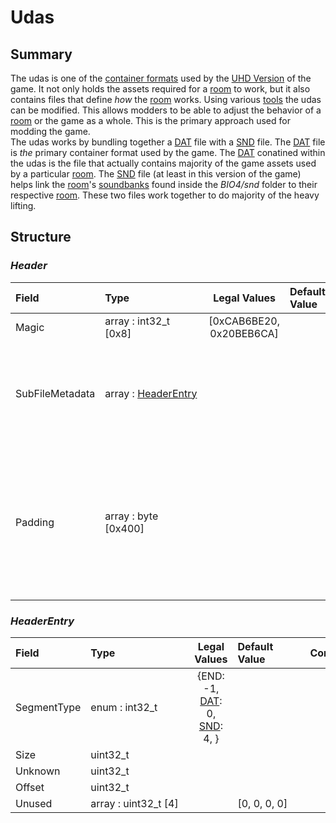 # Udas

## Summary
The udas is one of the [container formats](https://en.wikipedia.org/wiki/Container_format_(computing)) used by the [UHD Version](../Versions.md#Ultimate-HD(UHD)) of the game. It not only holds the assets required for a [room](../Room.md) to work, but it also contains files that define *how* the [room](../Room.md) works.  Using various [tools](../Tools.md) the udas can be modified. This allows modders to be able to adjust the behavior of a [room](../Room.md) or the game as a whole. This is the primary approach used for modding the game.<br> The udas works by bundling together a [DAT](dat.md) file with a [SND](snd.md) file. The [DAT](dat.md) file is *the* primary container format used by the game. The [DAT](dat.md) conatined within the udas is the file that actually contains majority of the game assets used by a particular [room](../Room.md). The [SND](snd.md) file (at least in this version of the game) helps link the [room](../Room.md)'s [soundbanks](snd.md#Pc-Soundbanks) found inside the *BIO4/snd* folder to their respective [room](../Room.md). These two files work together to do majority of the heavy lifting.

## Structure
### *Header*


| Field | <span style="display: inline-block; width:150px">Type</span> | Legal Values | <span style="display: inline-block; width:100px">Default Value</span> | Comment |
| :- | :- | :-: | :- | :- |
| Magic | array : int32_t [0x8] | [0xCAB6BE20, 0x20BEB6CA] |  |  |
| SubFileMetadata | array : [HeaderEntry](#HeaderEntry)  |  |  | Dynamically sized array. Read until an entry with Segment Type -1 is reached. |
| Padding | array : byte [0x400] |  |  | Header typically has anywhere from 0x3B0-0x400 bytes of padding after the last segment. |
### *HeaderEntry*


| Field | <span style="display: inline-block; width:150px">Type</span> | Legal Values | <span style="display: inline-block; width:100px">Default Value</span> | Comment |
| :- | :- | :-: | :- | :- |
| SegmentType | enum : int32_t  | {END: -1, [DAT](dat.md): 0, [SND](snd.md): 4, } |  |  |
| Size | uint32_t   |  |  |  |
| Unknown | uint32_t   |  |  |  |
| Offset | uint32_t   |  |  |  |
| Unused | array : uint32_t [4] |  | [0, 0, 0, 0] |  |
